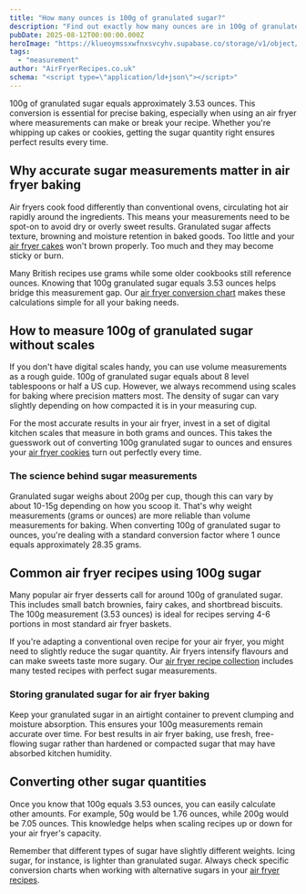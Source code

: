 ```yaml
---
title: "How many ounces is 100g of granulated sugar?"
description: "Find out exactly how many ounces are in 100g of granulated sugar with our easy conversion guide. Perfect for air fryer recipes!"
pubDate: 2025-08-12T00:00:00.000Z
heroImage: "https://klueoymssxwfnxsvcyhv.supabase.co/storage/v1/object/public/md/how-many-ounces-is-100g-granulated-sugar-7111e018.webp"
tags:
  - "measurement"
author: "AirFryerRecipes.co.uk"
schema: "<script type=\"application/ld+json\"></script>"
---
```


<p>100g of granulated sugar equals approximately 3.53 ounces. This conversion is essential for precise baking, especially when using an air fryer where measurements can make or break your recipe. Whether you're whipping up cakes or cookies, getting the sugar quantity right ensures perfect results every time.</p>

<h2>Why accurate sugar measurements matter in air fryer baking</h2>
<p>Air fryers cook food differently than conventional ovens, circulating hot air rapidly around the ingredients. This means your measurements need to be spot-on to avoid dry or overly sweet results. Granulated sugar affects texture, browning and moisture retention in baked goods. Too little and your <a href=https://www.airfryerrecipe.co.uk/recipe-category/cakes>air fryer cakes</a> won't brown properly. Too much and they may become sticky or burn.</p>
<p>Many British recipes use grams while some older cookbooks still reference ounces. Knowing that 100g granulated sugar equals 3.53 ounces helps bridge this measurement gap. Our <a href=https://www.airfryerrecipe.co.uk/air-fryer-conversion-chart>air fryer conversion chart</a> makes these calculations simple for all your baking needs.</p>

<h2>How to measure 100g of granulated sugar without scales</h2>
<p>If you don't have digital scales handy, you can use volume measurements as a rough guide. 100g of granulated sugar equals about 8 level tablespoons or half a US cup. However, we always recommend using scales for baking where precision matters most. The density of sugar can vary slightly depending on how compacted it is in your measuring cup.</p>
<p>For the most accurate results in your air fryer, invest in a set of digital kitchen scales that measure in both grams and ounces. This takes the guesswork out of converting 100g granulated sugar to ounces and ensures your <a href=https://www.airfryerrecipe.co.uk/recipe-category/cookies>air fryer cookies</a> turn out perfectly every time.</p>

<h3>The science behind sugar measurements</h3>
<p>Granulated sugar weighs about 200g per cup, though this can vary by about 10-15g depending on how you scoop it. That's why weight measurements (grams or ounces) are more reliable than volume measurements for baking. When converting 100g of granulated sugar to ounces, you're dealing with a standard conversion factor where 1 ounce equals approximately 28.35 grams.</p>

<h2>Common air fryer recipes using 100g sugar</h2>
<p>Many popular air fryer desserts call for around 100g of granulated sugar. This includes small batch brownies, fairy cakes, and shortbread biscuits. The 100g measurement (3.53 ounces) is ideal for recipes serving 4-6 portions in most standard air fryer baskets.</p>
<p>If you're adapting a conventional oven recipe for your air fryer, you might need to slightly reduce the sugar quantity. Air fryers intensify flavours and can make sweets taste more sugary. Our <a href=https://www.airfryerrecipe.co.uk/recipes>air fryer recipe collection</a> includes many tested recipes with perfect sugar measurements.</p>

<h3>Storing granulated sugar for air fryer baking</h3>
<p>Keep your granulated sugar in an airtight container to prevent clumping and moisture absorption. This ensures your 100g measurements remain accurate over time. For best results in air fryer baking, use fresh, free-flowing sugar rather than hardened or compacted sugar that may have absorbed kitchen humidity.</p>

<h2>Converting other sugar quantities</h2>
<p>Once you know that 100g equals 3.53 ounces, you can easily calculate other amounts. For example, 50g would be 1.76 ounces, while 200g would be 7.05 ounces. This knowledge helps when scaling recipes up or down for your air fryer's capacity.</p>
<p>Remember that different types of sugar have slightly different weights. Icing sugar, for instance, is lighter than granulated sugar. Always check specific conversion charts when working with alternative sugars in your <a href=https://www.airfryerrecipe.co.uk>air fryer recipes</a>.</p>